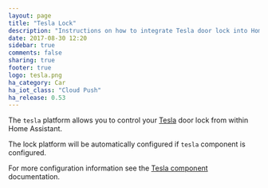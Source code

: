 ```yaml
---
layout: page
title: "Tesla Lock"
description: "Instructions on how to integrate Tesla door lock into Home Assistant."
date: 2017-08-30 12:20
sidebar: true
comments: false
sharing: true
footer: true
logo: tesla.png
ha_category: Car
ha_iot_class: "Cloud Push"
ha_release: 0.53
---
```


The `tesla` platform allows you to control your [Tesla](https://www.tesla.com/) door lock from within Home Assistant.

The lock platform will be automatically configured if `tesla` component is configured.

For more configuration information see the [Tesla component](/components/tesla/) documentation.
